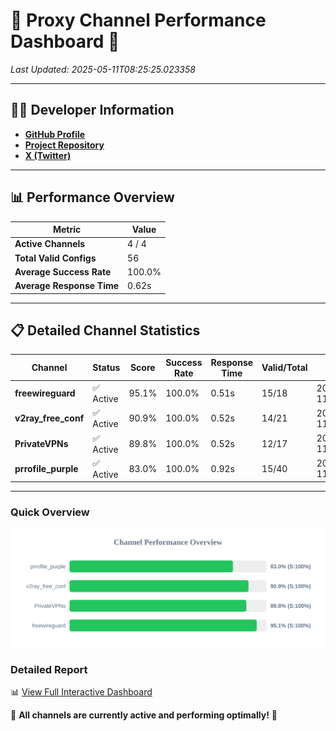 # 🌟 Proxy Channel Performance Dashboard 🌟

_Last Updated: 2025-05-11T08:25:25.023358_

---

## 👩‍💻 Developer Information

- **[GitHub Profile](https://github.com/4n0nymou3)**  
- **[Project Repository](https://github.com/4n0nymou3/multi-proxy-config-fetcher)**  
- **[X (Twitter)](https://x.com/4n0nymou3)**  

---

## 📊 Performance Overview

| Metric                | Value       |
|-----------------------|-------------|
| **Active Channels**   | 4 / 4       |
| **Total Valid Configs** | 56          |
| **Average Success Rate** | 100.0%      |
| **Average Response Time** | 0.62s       |

---

## 📋 Detailed Channel Statistics

| Channel          | Status     | Score  | Success Rate | Response Time | Valid/Total | Last Success               |
|------------------|------------|--------|--------------|---------------|-------------|----------------------------|
| **freewireguard**  | ✅ Active  | 95.1%  | 100.0% | 0.51s         | 15/18       | 2025-05-11T08:25:25.021687 |
| **v2ray_free_conf**  | ✅ Active  | 90.9%  | 100.0% | 0.52s         | 14/21       | 2025-05-11T08:25:23.935916 |
| **PrivateVPNs**  | ✅ Active  | 89.8%  | 100.0% | 0.52s         | 12/17       | 2025-05-11T08:25:24.486156 |
| **prrofile_purple**  | ✅ Active  | 83.0%  | 100.0% | 0.92s         | 15/40       | 2025-05-11T08:25:23.355345 |

---

### Quick Overview
<div align="center">
  <a href="https://raw.githubusercontent.com/nullluser/NullRepo/refs/heads/main/assets/channel_stats_chart.svg">
    <img src="https://raw.githubusercontent.com/nullluser/NullRepo/refs/heads/main/assets/channel_stats_chart.svg" alt="Source Performance Statistics" width="800">
  </a>
</div>

### Detailed Report
📊 [View Full Interactive Dashboard](https://htmlpreview.github.io/?https://github.com/nullluser/NullRepo/blob/main/assets/performance_report.html)

🎉 **All channels are currently active and performing optimally!** 🎉
